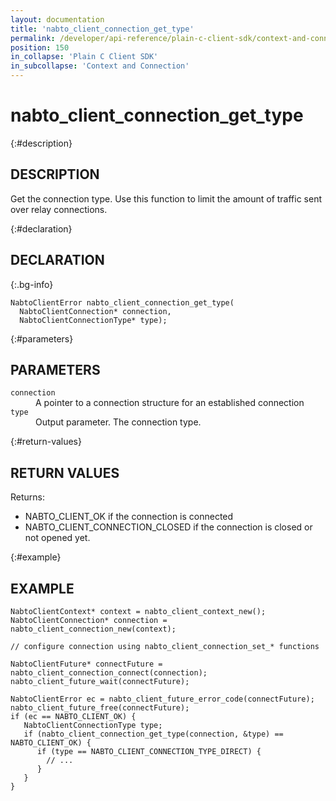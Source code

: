 ```yaml
---
layout: documentation
title: 'nabto_client_connection_get_type'
permalink: /developer/api-reference/plain-c-client-sdk/context-and-connection/nabto_client_connection_get_type.html
position: 150
in_collapse: 'Plain C Client SDK'
in_subcollapse: 'Context and Connection'
---
```


# nabto_client_connection_get_type

{:#description}
## DESCRIPTION

Get the connection type. Use this function to limit the amount of traffic sent over relay connections.

{:#declaration}
## DECLARATION

{:.bg-info}
```
NabtoClientError nabto_client_connection_get_type(
  NabtoClientConnection* connection,
  NabtoClientConnectionType* type);
```

{:#parameters}
## PARAMETERS

<dl>
  <div>
    <dt><code>connection</code></dt>
    <dd>A pointer to a connection structure for an established connection</dd>
    <dt><code>type</code></dt>
    <dd>Output parameter. The connection type.</dd>
  </div>
</dl>

{:#return-values}
## RETURN VALUES

Returns:

* NABTO_CLIENT_OK if the connection is connected
* NABTO_CLIENT_CONNECTION_CLOSED if the connection is closed or not opened yet.

{:#example}
## EXAMPLE

```
NabtoClientContext* context = nabto_client_context_new();
NabtoClientConnection* connection = nabto_client_connection_new(context);

// configure connection using nabto_client_connection_set_* functions

NabtoClientFuture* connectFuture = nabto_client_connection_connect(connection);
nabto_client_future_wait(connectFuture);

NabtoClientError ec = nabto_client_future_error_code(connectFuture);
nabto_client_future_free(connectFuture);
if (ec == NABTO_CLIENT_OK) {
   NabtoClientConnectionType type;
   if (nabto_client_connection_get_type(connection, &type) == NABTO_CLIENT_OK) {
      if (type == NABTO_CLIENT_CONNECTION_TYPE_DIRECT) {
        // ...
      }
   }
}
```